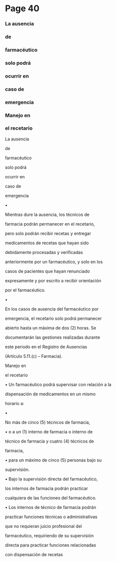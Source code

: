 # Page 40

### La ausencia

### de

### farmacéutico

### solo podrá

### ocurrir en

### caso de

### emergencia

### Manejo en

### el recetario

La ausencia

de

farmacéutico

solo podrá

ocurrir en

caso de

emergencia

•

Mientras dure la ausencia, los técnicos de

farmacia podrán permanecer en el recetario,

pero solo podrán recibir recetas y entregar

medicamentos de recetas que hayan sido

debidamente procesadas y verificadas

anteriormente por un farmacéutico, y solo en los

casos de pacientes que hayan renunciado

expresamente y por escrito a recibir orientación

por el farmacéutico.

•

En los casos de ausencia del farmacéutico por

emergencia, el recetario solo podrá permanecer

abierto hasta un máxima de dos (2) horas. Se

documentarán las gestiones realizadas durante

este periodo en el Registro de Ausencias

(Artículo 5.11.(c) – Farmacia).

Manejo en

el recetario

• Un farmacéutico podrá supervisar con relación a la

dispensación de medicamentos en un mismo

horario a:

•

No más de cinco (5) técnicos de farmacia,

• o a un (1) interno de farmacia o interno de

técnico de farmacia y cuatro (4) técnicos de

farmacia,

• para un máximo de cinco (5) personas bajo su

supervisión.

• Bajo la supervisión directa del farmacéutico,

los internos de farmacia podrán practicar

cualquiera de las funciones del farmacéutico.

• Los internos de técnico de farmacia podrán

practicar funciones técnicas o administrativas

que no requieran juicio profesional del

farmacéutico, requiriendo de su supervisión

directa para practicar funciones relacionadas

con dispensación de recetas

